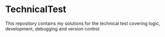 # TechnicalTest
This repository contains my solutions for the technical test covering logic, development, debugging and version control.
